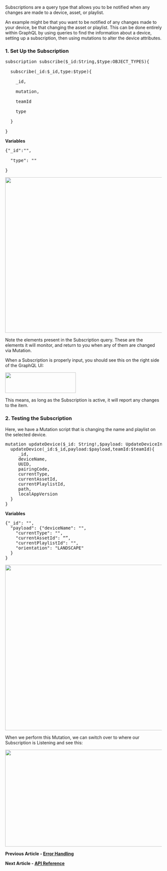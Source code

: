 <p>Subscriptions are a query type that allows you to be notified when any changes are made to a device, asset, or playlist. </p>
<p>An example might be that you want to be notified of any changes made to your device, be that changing the asset or playlist. This can be done entirely within GraphQL by using queries to find the information about a device, setting up a subscription, then using mutations to alter the device attributes.</p>
<h3 id="h_01JFDF0RN3V7WXP3V4NQ4ZC5PH"><strong>1. Set Up the Subscription</strong></h3>
<pre class="wysiwyg-text-align-justify">subscription subscribe($_id:String,$type:OBJECT_TYPES){<br><br>  subscribe(_id:$_id,type:$type){<br><br>    _id,<br><br>    mutation,<br><br>    teamId<br><br>    type<br><br>  }<br><br>}</pre>
<p class="wysiwyg-text-align-justify"><strong>Variables</strong></p>
<pre class="wysiwyg-text-align-justify">{"_id":"",<br><br>  "type": ""<br><br>}</pre>
<p><img src="https://support.optisigns.com/hc/article_attachments/36558469943443" width="624" height="499"></p>
<p>Note the elements present in the Subscription query. These are the elements it will monitor, and return to you when any of them are changed via Mutation.</p>
<p>When a Subscription is properly input, you should see this on the right side of the GraphQL UI:</p>
<p><img src="https://support.optisigns.com/hc/article_attachments/36558442820115" width="227" height="66"></p>
<p>This means, as long as the Subscription is active, it will report any changes to the item.</p>
<h3 id="h_01JFDF13V59TVZ8MFFX2S1C8SZ"><strong>2. Testing the Subscription</strong></h3>
<p>Here, we have a Mutation script that is changing the name and playlist on the selected device.</p>
<pre class="wysiwyg-text-align-justify">mutation updateDevice($_id: String!,$payload: UpdateDeviceInput!, $teamId: String){<br>  updateDevice(_id:$_id,payload:$payload,teamId:$teamId){<br>     _id,<br>     deviceName,<br>     UUID,<br>     pairingCode,<br>     currentType,<br>     currentAssetId,<br>     currentPlaylistId,<br>     path,<br>     localAppVersion<br>  }<br>}</pre>
<p class="wysiwyg-text-align-justify"><strong>Variables</strong></p>
<pre class="wysiwyg-text-align-justify">{"_id": "",<br>  "payload": {"deviceName": "",<br>    "currentType": "",<br>    "currentAssetId": “”,<br>    "currentPlaylistId": "",<br>    "orientation": "LANDSCAPE"<br>  } <br>} </pre>
<p><img src="https://support.optisigns.com/hc/article_attachments/36558442824211" width="624" height="531"></p>
<p>When we perform this Mutation, we can switch over to where our Subscription is Listening and see this:</p>
<p><img src="https://support.optisigns.com/hc/article_attachments/36558469955603" width="624" height="311"></p>
<p><strong>Previous Article - <a href="https://support.optisigns.com/hc/en-us/articles/4414564078995-Error-Handling" target="_blank" rel="noopener noreferrer">Error Handling</a></strong></p>
<p><strong>Next Article - <a href="https://support.optisigns.com/hc/en-us/articles/4414558392339-API-Reference" target="_blank" rel="noopener noreferrer">API Reference</a></strong></p>